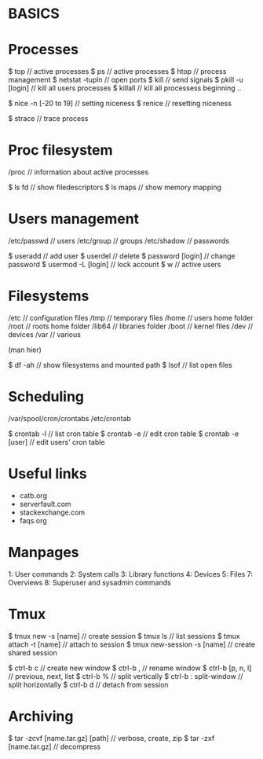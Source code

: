 # BASICS

# Processes

   $ top                                  		// active processes
   $ ps                                   		// active processes
   $ htop                                 		// process management
   $ netstat -tupln                       		// open ports
   $ kill                                 		// send signals
   $ pkill -u [login]                     		// kill all users processes
   $ killall                              		// kill all processess beginning ..
   
   $ nice -n [-20 to 19]                  		// setting niceness
   $ renice                               		// resetting niceness

   $ strace                               		// trace process


# Proc filesystem
   
   /proc                                  		// information about active processes 

   $ ls fd                                		// show filedescriptors
   $ ls maps                              		// show memory mapping


# Users management

   /etc/passwd                            		// users
   /etc/group                             		// groups
   /etc/shadow                            		// passwords

   $ useradd                              		// add user
   $ userdel                              		// delete
   $ password [login]                     		// change password
   $ usermod -L [login]                   		// lock account
   $ w                                    		// active users


# Filesystems

   /etc                                   		// configuration files
   /tmp                                   		// temporary files
   /home                                  		// users home folder
   /root                                  		// roots home folder
   /lib64                                 		// libraries folder
   /boot                                  		// kernel files
   /dev                                   		// devices
   /var                                   		// various

   (man hier)

   $ df -ah                               		// show filesystems and mounted path
   $ lsof                                 		// list open files


# Scheduling

   /var/spool/cron/crontabs
   /etc/crontab
   
   $ crontab -l                           		// list cron table
   $ crontab -e                           		// edit cron table
   $ crontab -e [user]                    		// edit users' cron table


# Useful links

   - catb.org
   - serverfault.com
   - stackexchange.com
   - faqs.org


# Manpages
   
   1: User commands
   2: System calls
   3: Library functions
   4: Devices
   5: Files
   7: Overviews
   8: Superuser and sysadmin commands


# Tmux

   $ tmux new -s [name]                   		// create session
   $ tmux ls                              		// list sessions
   $ tmux attach -t [name]                		// attach to session
   $ tmux new-session -s [name]           		// create shared session

   $ ctrl-b c                             		// create new window
   $ ctrl-b ,                             		// rename window
   $ ctrl-b [p, n, l]                     		// previous, next, list
   $ ctrl-b %                             		// split vertically
   $ ctrl-b : split-window                		// split horizontally
   $ ctrl-b d                             		// detach from session
   

# Archiving

   $ tar -zcvf [name.tar.gz] [path]       		// verbose, create, zip
   $ tar -zxf [name.tar.gz]               		// decompress
